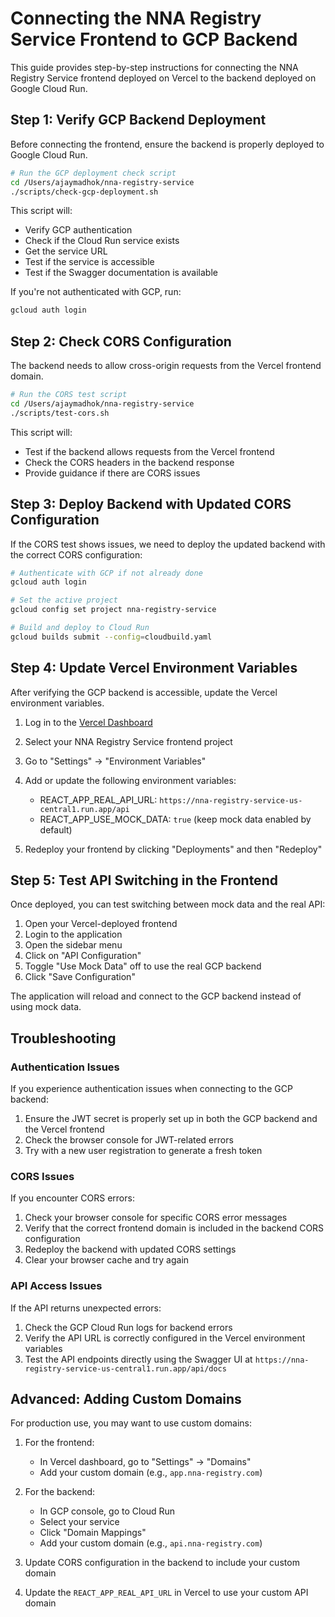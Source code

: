 # Connecting the NNA Registry Service Frontend to GCP Backend

This guide provides step-by-step instructions for connecting the NNA Registry Service frontend deployed on Vercel to the backend deployed on Google Cloud Run.

## Step 1: Verify GCP Backend Deployment

Before connecting the frontend, ensure the backend is properly deployed to Google Cloud Run.

```bash
# Run the GCP deployment check script
cd /Users/ajaymadhok/nna-registry-service
./scripts/check-gcp-deployment.sh
```

This script will:
- Verify GCP authentication
- Check if the Cloud Run service exists
- Get the service URL
- Test if the service is accessible
- Test if the Swagger documentation is available

If you're not authenticated with GCP, run:

```bash
gcloud auth login
```

## Step 2: Check CORS Configuration

The backend needs to allow cross-origin requests from the Vercel frontend domain.

```bash
# Run the CORS test script
cd /Users/ajaymadhok/nna-registry-service
./scripts/test-cors.sh
```

This script will:
- Test if the backend allows requests from the Vercel frontend
- Check the CORS headers in the backend response
- Provide guidance if there are CORS issues

## Step 3: Deploy Backend with Updated CORS Configuration

If the CORS test shows issues, we need to deploy the updated backend with the correct CORS configuration:

```bash
# Authenticate with GCP if not already done
gcloud auth login

# Set the active project
gcloud config set project nna-registry-service

# Build and deploy to Cloud Run
gcloud builds submit --config=cloudbuild.yaml
```

## Step 4: Update Vercel Environment Variables

After verifying the GCP backend is accessible, update the Vercel environment variables.

1. Log in to the [Vercel Dashboard](https://vercel.com/dashboard)
2. Select your NNA Registry Service frontend project
3. Go to "Settings" → "Environment Variables"
4. Add or update the following environment variables:
   - REACT_APP_REAL_API_URL: `https://nna-registry-service-us-central1.run.app/api`
   - REACT_APP_USE_MOCK_DATA: `true` (keep mock data enabled by default)

5. Redeploy your frontend by clicking "Deployments" and then "Redeploy"

## Step 5: Test API Switching in the Frontend

Once deployed, you can test switching between mock data and the real API:

1. Open your Vercel-deployed frontend
2. Login to the application
3. Open the sidebar menu
4. Click on "API Configuration"
5. Toggle "Use Mock Data" off to use the real GCP backend
6. Click "Save Configuration"

The application will reload and connect to the GCP backend instead of using mock data.

## Troubleshooting

### Authentication Issues

If you experience authentication issues when connecting to the GCP backend:

1. Ensure the JWT secret is properly set up in both the GCP backend and the Vercel frontend
2. Check the browser console for JWT-related errors
3. Try with a new user registration to generate a fresh token

### CORS Issues

If you encounter CORS errors:

1. Check your browser console for specific CORS error messages
2. Verify that the correct frontend domain is included in the backend CORS configuration
3. Redeploy the backend with updated CORS settings
4. Clear your browser cache and try again

### API Access Issues

If the API returns unexpected errors:

1. Check the GCP Cloud Run logs for backend errors
2. Verify the API URL is correctly configured in the Vercel environment variables
3. Test the API endpoints directly using the Swagger UI at `https://nna-registry-service-us-central1.run.app/api/docs`

## Advanced: Adding Custom Domains

For production use, you may want to use custom domains:

1. For the frontend:
   - In Vercel dashboard, go to "Settings" → "Domains"
   - Add your custom domain (e.g., `app.nna-registry.com`)

2. For the backend:
   - In GCP console, go to Cloud Run
   - Select your service
   - Click "Domain Mappings"
   - Add your custom domain (e.g., `api.nna-registry.com`)

3. Update CORS configuration in the backend to include your custom domain
4. Update the `REACT_APP_REAL_API_URL` in Vercel to use your custom API domain
